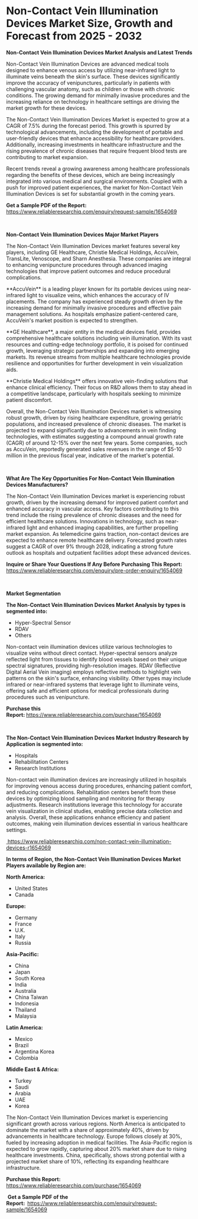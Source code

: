 <p><h1>Non-Contact Vein Illumination Devices Market Size, Growth and Forecast from 2025 - 2032</h1></p><p><strong>Non-Contact Vein Illumination Devices Market Analysis and Latest Trends</strong></p>
<p><p>Non-Contact Vein Illumination Devices are advanced medical tools designed to enhance venous access by utilizing near-infrared light to illuminate veins beneath the skin's surface. These devices significantly improve the accuracy of venipunctures, particularly in patients with challenging vascular anatomy, such as children or those with chronic conditions. The growing demand for minimally invasive procedures and the increasing reliance on technology in healthcare settings are driving the market growth for these devices.</p><p>The Non-Contact Vein Illumination Devices Market is expected to grow at a CAGR of 7.5% during the forecast period. This growth is spurred by technological advancements, including the development of portable and user-friendly devices that enhance accessibility for healthcare providers. Additionally, increasing investments in healthcare infrastructure and the rising prevalence of chronic diseases that require frequent blood tests are contributing to market expansion. </p><p>Recent trends reveal a growing awareness among healthcare professionals regarding the benefits of these devices, which are being increasingly integrated into various medical and surgical environments. Coupled with a push for improved patient experiences, the market for Non-Contact Vein Illumination Devices is set for substantial growth in the coming years.</p></p>
<p><strong>Get a Sample PDF of the Report:&nbsp;</strong> <a href="https://www.reliableresearchiq.com/enquiry/request-sample/1654069?utm_campaign=1842&utm_medium=2&utm_source=Github&utm_content=ia&utm_term=14042025&utm_id=non-contact-vein-illumination-devices">https://www.reliableresearchiq.com/enquiry/request-sample/1654069</a></p>
<p>&nbsp;</p>
<p><strong>Non-Contact Vein Illumination Devices Major Market Players</strong></p>
<p><p>The Non-Contact Vein Illumination Devices market features several key players, including GE Healthcare, Christie Medical Holdings, AccuVein, TransLite, Venoscope, and Sharn Anesthesia. These companies are integral to enhancing venipuncture procedures through advanced imaging technologies that improve patient outcomes and reduce procedural complications.</p><p>**AccuVein** is a leading player known for its portable devices using near-infrared light to visualize veins, which enhances the accuracy of IV placements. The company has experienced steady growth driven by the increasing demand for minimally invasive procedures and effective pain management solutions. As hospitals emphasize patient-centered care, AccuVein's market position is expected to strengthen.</p><p>**GE Healthcare**, a major entity in the medical devices field, provides comprehensive healthcare solutions including vein illumination. With its vast resources and cutting-edge technology portfolio, it is poised for continued growth, leveraging strategic partnerships and expanding into emerging markets. Its revenue streams from multiple healthcare technologies provide resilience and opportunities for further development in vein visualization aids.</p><p>**Christie Medical Holdings** offers innovative vein-finding solutions that enhance clinical efficiency. Their focus on R&D allows them to stay ahead in a competitive landscape, particularly with hospitals seeking to minimize patient discomfort.</p><p>Overall, the Non-Contact Vein Illumination Devices market is witnessing robust growth, driven by rising healthcare expenditure, growing geriatric populations, and increased prevalence of chronic diseases. The market is projected to expand significantly due to advancements in vein finding technologies, with estimates suggesting a compound annual growth rate (CAGR) of around 12-15% over the next few years. Some companies, such as AccuVein, reportedly generated sales revenues in the range of $5-10 million in the previous fiscal year, indicative of the market's potential.</p></p>
<p>&nbsp;</p>
<p><strong>What Are The Key Opportunities For Non-Contact Vein Illumination Devices Manufacturers?</strong></p>
<p><p>The Non-Contact Vein Illumination Devices market is experiencing robust growth, driven by the increasing demand for improved patient comfort and enhanced accuracy in vascular access. Key factors contributing to this trend include the rising prevalence of chronic diseases and the need for efficient healthcare solutions. Innovations in technology, such as near-infrared light and enhanced imaging capabilities, are further propelling market expansion. As telemedicine gains traction, non-contact devices are expected to enhance remote healthcare delivery. Forecasted growth rates suggest a CAGR of over 9% through 2028, indicating a strong future outlook as hospitals and outpatient facilities adopt these advanced devices.</p></p>
<p><strong>Inquire or Share Your Questions If Any Before Purchasing This Report:</strong> <a href="https://www.reliableresearchiq.com/enquiry/pre-order-enquiry/1654069?utm_campaign=1842&utm_medium=2&utm_source=Github&utm_content=ia&utm_term=14042025&utm_id=non-contact-vein-illumination-devices">https://www.reliableresearchiq.com/enquiry/pre-order-enquiry/1654069</a></p>
<p>&nbsp;</p>
<p><strong>Market Segmentation</strong></p>
<p><strong>The Non-Contact Vein Illumination Devices Market Analysis by types is segmented into:</strong></p>
<p><ul><li>Hyper-Spectral Sensor</li><li>RDAV</li><li>Others</li></ul></p>
<p><p>Non-contact vein illumination devices utilize various technologies to visualize veins without direct contact. Hyper-spectral sensors analyze reflected light from tissues to identify blood vessels based on their unique spectral signatures, providing high-resolution images. RDAV (Reflective Digital Aerial Vein imaging) employs reflective methods to highlight vein patterns on the skin's surface, enhancing visibility. Other types may include infrared or near-infrared systems that leverage light to illuminate veins, offering safe and efficient options for medical professionals during procedures such as venipuncture.</p></p>
<p><strong>Purchase this Report:&nbsp;</strong><a href="https://www.reliableresearchiq.com/purchase/1654069?utm_campaign=1842&utm_medium=2&utm_source=Github&utm_content=ia&utm_term=14042025&utm_id=non-contact-vein-illumination-devices">https://www.reliableresearchiq.com/purchase/1654069</a></p>
<p>&nbsp;</p>
<p><strong>The Non-Contact Vein Illumination Devices Market Industry Research by Application is segmented into:</strong></p>
<p><ul><li>Hospitals</li><li>Rehabilitation Centers</li><li>Research Institutions</li></ul></p>
<p><p>Non-contact vein illumination devices are increasingly utilized in hospitals for improving venous access during procedures, enhancing patient comfort, and reducing complications. Rehabilitation centers benefit from these devices by optimizing blood sampling and monitoring for therapy adjustments. Research institutions leverage this technology for accurate vein visualization in clinical studies, enabling precise data collection and analysis. Overall, these applications enhance efficiency and patient outcomes, making vein illumination devices essential in various healthcare settings.</p></p>
<p><a href="https://www.reliableresearchiq.com/non-contact-vein-illumination-devices-r1654069?utm_campaign=1842&utm_medium=2&utm_source=Github&utm_content=ia&utm_term=14042025&utm_id=non-contact-vein-illumination-devices">&nbsp;https://www.reliableresearchiq.com/non-contact-vein-illumination-devices-r1654069</a></p>
<p><strong>In terms of Region, the Non-Contact Vein Illumination Devices Market Players available by Region are:</strong></p>
<p>
    <p> <strong> North America: </strong>
        <ul>
            <li>United States</li>
            <li>Canada</li>
        </ul>
        </p> 
    <p> <strong> Europe: </strong>
        <ul>
            <li>Germany</li>
            <li>France</li>
            <li>U.K.</li>
            <li>Italy</li>
            <li>Russia</li>
        </ul>
        </p> 
    <p> <strong> Asia-Pacific: </strong>
        <ul>
            <li>China</li>
            <li>Japan</li>
            <li>South Korea</li>
            <li>India</li>
            <li>Australia</li>
            <li>China Taiwan</li>
            <li>Indonesia</li>
            <li>Thailand</li>
            <li>Malaysia</li>
        </ul>
        </p> 
    <p> <strong> Latin America: </strong>
        <ul>
            <li>Mexico</li>
            <li>Brazil</li>
            <li>Argentina Korea</li>
            <li>Colombia</li>
        </ul>
        </p> 
    <p> <strong> Middle East & Africa: </strong>
        <ul>
            <li>Turkey</li>
            <li>Saudi</li>
            <li>Arabia</li>
            <li>UAE</li>
            <li>Korea</li>
        </ul>
    </p>
    </p>
<p><p>The Non-Contact Vein Illumination Devices market is experiencing significant growth across various regions. North America is anticipated to dominate the market with a share of approximately 40%, driven by advancements in healthcare technology. Europe follows closely at 30%, fueled by increasing adoption in medical facilities. The Asia-Pacific region is expected to grow rapidly, capturing about 20% market share due to rising healthcare investments. China, specifically, shows strong potential with a projected market share of 10%, reflecting its expanding healthcare infrastructure.</p></p>
<p><strong>Purchase this Report: </strong><a href="https://www.reliableresearchiq.com/purchase/1654069?utm_campaign=1842&utm_medium=2&utm_source=Github&utm_content=ia&utm_term=14042025&utm_id=non-contact-vein-illumination-devices">https://www.reliableresearchiq.com/purchase/1654069</a></p>
<p>&nbsp;<strong>Get a Sample PDF of the Report:&nbsp;&nbsp;</strong><a href="https://www.reliableresearchiq.com/enquiry/request-sample/1654069?utm_campaign=1842&utm_medium=2&utm_source=Github&utm_content=ia&utm_term=14042025&utm_id=non-contact-vein-illumination-devices">https://www.reliableresearchiq.com/enquiry/request-sample/1654069</a></p>
<p><strong></strong></p>
<p><p></p><p></p><p></p></p>